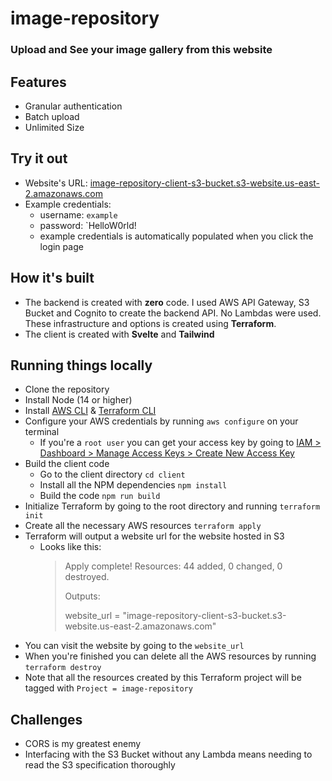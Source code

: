 # image-repository

### Upload and See your image gallery from this website

## Features
* Granular authentication
* Batch upload
* Unlimited Size

## Try it out
* Website's URL: [image-repository-client-s3-bucket.s3-website.us-east-2.amazonaws.com](image-repository-client-s3-bucket.s3-website.us-east-2.amazonaws.com)
* Example credentials:
  * username: `example`
  * password: `HelloW0rld!
  * example credentials is automatically populated when you click the login page

## How it's built
* The backend is created with **zero** code. I used AWS API Gateway, S3 Bucket and Cognito to create the backend API. No Lambdas were used. These infrastructure and options is created using **Terraform**. 
* The client is created with **Svelte** and **Tailwind**

## Running things locally
* Clone the repository
* Install Node (14 or higher)
* Install [AWS CLI](https://docs.aws.amazon.com/cli/latest/userguide/cli-chap-install.html) & [Terraform CLI](https://learn.hashicorp.com/tutorials/terraform/install-cli)
* Configure your AWS credentials by running `aws configure` on your terminal
  * If you're a `root user` you can get your access key by going to [IAM > Dashboard > Manage Access Keys > Create New Access Key](https://console.aws.amazon.com/iam/home#/security_credentials$access_key)
* Build the client code
  * Go to the client directory `cd client`
  * Install all the NPM dependencies `npm install`
  * Build the code `npm run build`
* Initialize Terraform by going to the root directory and running `terraform init`
* Create all the necessary AWS resources `terraform apply`
* Terraform will output a website url for the website hosted in S3
  * Looks like this: 
    > Apply complete! Resources: 44 added, 0 changed, 0 destroyed.
    >
    > Outputs:
    >
    > website_url = "image-repository-client-s3-bucket.s3-website.us-east-2.amazonaws.com"
* You can visit the website by going to the `website_url`
* When you're finished you can delete all the AWS resources by running `terraform destroy`
* Note that all the resources created by this Terraform project will be tagged with `Project = image-repository`

## Challenges
* CORS is my greatest enemy
* Interfacing with the S3 Bucket without any Lambda means needing to read the S3 specification thoroughly

